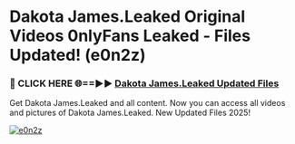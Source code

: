 # Dakota James.Leaked Original Videos 0nlyFans Leaked - Files Updated! (e0n2z)

<h3>🔴 CLICK HERE 🌐==►► <a href="https://tinyurl.com/ehrbuxhb" rel="nofollow">Dakota James.Leaked Updated Files</a></h3>

Get Dakota James.Leaked and all content. Now you can access all videos and pictures of Dakota James.Leaked. New Updated Files 2025!

[![e0n2z](https://i.imgur.com/lVYEuWS.gif)](https://tinyurl.com/ehrbuxhb)
